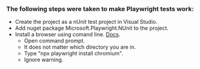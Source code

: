 ﻿
### The following steps were taken to make Playwright tests work:
- Create the project as a nUnit test project in Visual Studio.
- Add nuget package Microsoft.Playwright.NUnit to the project.
- Install a browser using comand line. [Docs](https://playwright.dev/docs/cli#install-system-dependencies).
    - Open command prompt.
    - It does not matter which directory you are in.
    - Type "npx playwright install chromium".
    - Ignore warning.
